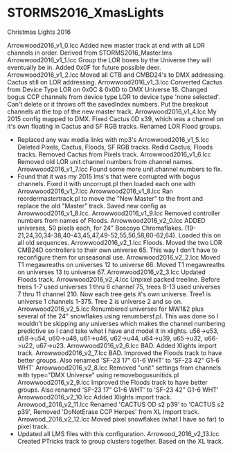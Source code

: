 # STORMS2016_XmasLights
Christmas Lights 2016

Arrowwood2016_v1_0.lcc Added new master track at end with all LOR channels in order. Derived from STORMS2016_Master.lms
Arrowwood2016_v1_1.lcc Group the LOR boxes by the Universe they will eventually be in. Added 0x0F for future possible deer.
Arrowwood2016_v1_2.lcc Moved all CTB and CMBD24's to DMX addressing. Cactus still on LOR addressing.
Arrowwood2016_v1_3.lcc Converted Cactus from Device Type LOR on 0x0C & 0x0D to DMX Universe 18. Changed bogus CCP channels from device type LOR to device type 'none selected'. Can't delete or it throws off the savedIndex numbers. Put the breakout channels at the top of the new master track.
Arrowwood2016_v1_4.lcc My 2015 config mapped to DMX. Fixed Cactus 0D s39, which was a channel on it's own floating in Cactus and SF RGB tracks. Renamed LOR Flood groups.
* Replaced any wav media links with mp3's
Arrowwood2016_v1_5.lcc Deleted Pixels, Cactus, Floods, SF RGB tracks. Redid Cactus, Floods tracks. Removed Cactus from Pixels track.
Arrowwood2016_v1_6.lcc Removed old LOR unit.channel numbers from channel names.
Arrowwood2016_v1_7.lcc Found some more unit.channel numbers to fix.
* Found that it was my 2015 lms's that were corrupted with bogus channels. Fixed it with uncorrupt.pl then loaded each one with Arrowwood2016_v1_7.lcc
Arrowwood2016_v1_8.lcc Ran reordermastertrack.pl to move the "New Master" to the front and replace the old "Master" track. Saved new config as Arrowwood2016_v1_8.lcc.
Arrowwood2016_v1_9.lcc Removed controller numbers from names of Floods.
Arrowwood2016_v2_0.lcc ADDED universes, 50 pixels each, for 24" Boscoyo Chromaflakes. (19-21,24,30,34-38,40-43,45,47,49-52,55,56,58,60-62,64). Loaded this on all old sequences.
Arrowwood2016_v2_1.lcc Floods. Moved the two LOR CMB24D controllers to their own universe 65. This way I don't have to reconfigure them for unseasonal use.
Arrowwood2016_v2_2.lcc Moved T1 megawreaths on universes 12 to universe 66. Moved T1 megawreaths on universes 13 to universe 67.
Arrowwood2016_v2_3.lcc Updated Floods track.
Arrowwood2016_v2_4.lcc Unpixel packed treeline. Before trees 1-7 used universes 1 thru 6 channel 75, trees 8-13 used universes 7 thru 11 channel 210. Now each tree gets it's own universe. Tree1 is universe 1 channels 1-375. Tree 2 is universe 2 and so on.
Arrowwood2016_v2_5.lcc Renumbered universes for MW1&2 plus several of the 24" snowflakes using renumbersf.pl. This was done so I wouldn't be skipping any universes which makes the channel numbering predictive so I cand take what I have and model it in xlights. u56->u53, u58->u54, u60->u48, u61->u46, u62->u44, u64->u39, u65->u32, u66->u22, u67->u23.
Arrowwood2016_v2_6.lcc BAD. Added Xlights import track.
Arrowwood2016_v2_7.lcc BAD. Improved the Floods track to have better groups. Also renamed 'SF-23 17" G1-6 WHT' to 'SF-23 42" G1-6 WHT'
Arrowwood2016_v2_8.lcc Removed "unit" settings from channels with type="DMX Universe" using removebogusunitids.pl
Arrowwood2016_v2_9.lcc Improved the Floods track to have better groups. Also renamed 'SF-23 17" G1-6 WHT' to 'SF-23 42" G1-6 WHT'
Arrowwood2016_v2_10.lcc Added Xlights import track.
Arrowood_2016_v2_11.lcc Renamed 'CACTUS OD s2 p39' to 'CACTUS s2 p39', Removed 'DoNotErase CCP Herpes' from XL Import track.
Arrowood_2016_v2_12.lcc Moved pixel snowflakes (what I have so far) to pixel track.
* Updated all LMS files with this configuration.
Arrowood_2016_v2_13.lcc Created PTricks track to group clusters together. Based on the XL track.
